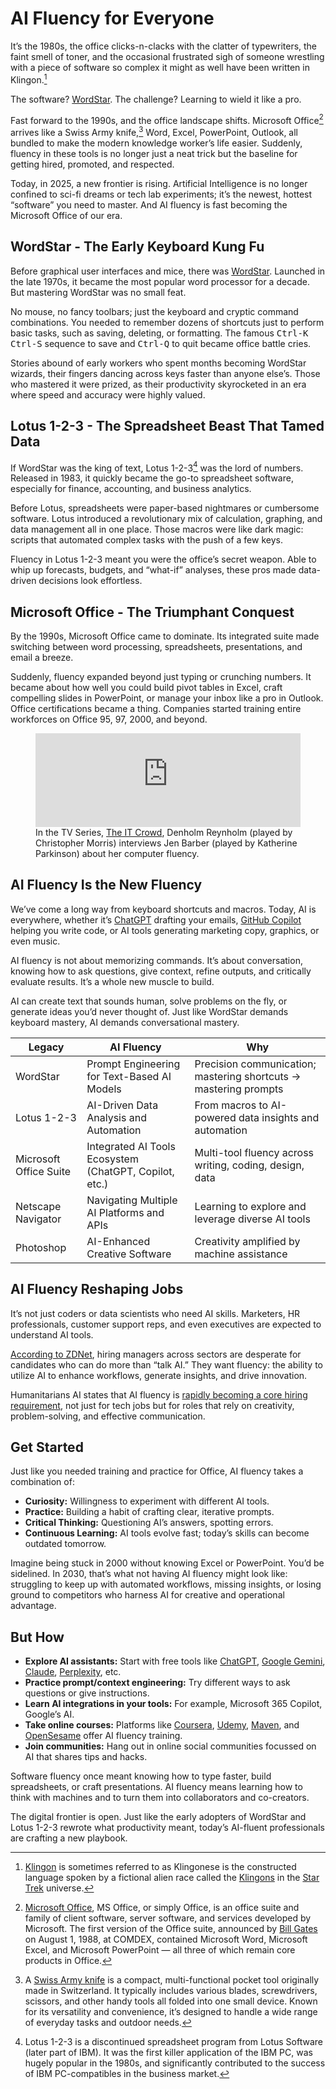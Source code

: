 # AI Fluency for Everyone

It’s the 1980s, the office clicks-n-clacks with the clatter of typewriters, the faint smell of toner, and the occasional frustrated sigh of someone wrestling with a piece of software so complex it might as well have been written in Klingon.[^Klingon]

The software? [WordStar](/2024/wordstar/). The challenge? Learning to wield it like a pro.

Fast forward to the 1990s, and the office landscape shifts. Microsoft Office[^MSOffice] arrives like a Swiss Army knife,[^SwissArmyKnife] Word, Excel, PowerPoint, Outlook, all bundled to make the modern knowledge worker’s life easier. Suddenly, fluency in these tools is no longer just a neat trick but the baseline for getting hired, promoted, and respected.

Today, in 2025, a new frontier is rising. Artificial Intelligence is no longer confined to sci-fi dreams or tech lab experiments; it’s the newest, hottest “software” you need to master. And AI fluency is fast becoming the Microsoft Office of our era.

## WordStar - The Early Keyboard Kung Fu

Before graphical user interfaces and mice, there was [WordStar](/2024/wordstar/). Launched in the late 1970s, it became the most popular word processor for a decade. But mastering WordStar was no small feat.

No mouse, no fancy toolbars; just the keyboard and cryptic command combinations. You needed to remember dozens of shortcuts just to perform basic tasks, such as saving, deleting, or formatting. The famous <kbd>Ctrl-K</kbd> <kbd>Ctrl-S</kbd> sequence to save and <kbd>Ctrl-Q</kbd> to quit became office battle cries.

Stories abound of early workers who spent months becoming WordStar wizards, their fingers dancing across keys faster than anyone else’s. Those who mastered it were prized, as their productivity skyrocketed in an era where speed and accuracy were highly valued.

## Lotus 1-2-3 - The Spreadsheet Beast That Tamed Data

If WordStar was the king of text, Lotus 1-2-3[^Lotus123] was the lord of numbers. Released in 1983, it quickly became the go-to spreadsheet software, especially for finance, accounting, and business analytics.

Before Lotus, spreadsheets were paper-based nightmares or cumbersome software. Lotus introduced a revolutionary mix of calculation, graphing, and data management all in one place. Those macros were like dark magic: scripts that automated complex tasks with the push of a few keys.

Fluency in Lotus 1-2-3 meant you were the office’s secret weapon. Able to whip up forecasts, budgets, and “what-if” analyses, these pros made data-driven decisions look effortless.

## Microsoft Office - The Triumphant Conquest

By the 1990s, Microsoft Office came to dominate. Its integrated suite made switching between word processing, spreadsheets, presentations, and email a breeze.

Suddenly, fluency expanded beyond just typing or crunching numbers. It became about how well you could build pivot tables in Excel, craft compelling slides in PowerPoint, or manage your inbox like a pro in Outlook. Office certifications became a thing. Companies started training entire workforces on Office 95, 97, 2000, and beyond.

<figure>
	<iframe
		width="100%" height="auto"
		src="https://www.youtube.com/embed/iByIUM3q69I?si=duLgSPRdnEHffvX5"
		title="In the TV Series, The IT Crowd, Denholm interviews Jen about her computer fluency."
		frameborder="0" allow="accelerometer; autoplay; clipboard-write; encrypted-media; gyroscope; picture-in-picture; web-share" referrerpolicy="strict-origin-when-cross-origin" allowfullscreen>
	</iframe>
	<figcaption>
		In the TV Series, <a href="https://en.wikipedia.org/wiki/The_IT_Crowd">The IT Crowd</a>, Denholm Reynholm (played by Christopher Morris) interviews Jen Barber (played by Katherine Parkinson) about her computer fluency.
	</figcaption>
</figure>

## AI Fluency Is the New Fluency

We’ve come a long way from keyboard shortcuts and macros. Today, AI is everywhere, whether it’s [ChatGPT](https://chatgpt.com/) drafting your emails, [GitHub Copilot](https://en.wikipedia.org/wiki/GitHub_Copilot) helping you write code, or AI tools generating marketing copy, graphics, or even music.

AI fluency is not about memorizing commands. It’s about conversation, knowing how to ask questions, give context, refine outputs, and critically evaluate results. It’s a whole new muscle to build.

AI can create text that sounds human, solve problems on the fly, or generate ideas you’d never thought of. Just like WordStar demands keyboard mastery, AI demands conversational mastery.

| Legacy | AI Fluency | Why |
|------------------------|------------------------------------------|----------------------------------------------------------|
| WordStar               | Prompt Engineering for Text-Based AI Models | Precision communication; mastering shortcuts → mastering prompts |
| Lotus 1-2-3            | AI-Driven Data Analysis and Automation   | From macros to AI-powered data insights and automation   |
| Microsoft Office Suite | Integrated AI Tools Ecosystem (ChatGPT, Copilot, etc.) | Multi-tool fluency across writing, coding, design, data  |
| Netscape Navigator     | Navigating Multiple AI Platforms and APIs | Learning to explore and leverage diverse AI tools        |
| Photoshop | AI-Enhanced Creative Software           | Creativity amplified by machine assistance                |

## AI Fluency Reshaping Jobs

It’s not just coders or data scientists who need AI skills. Marketers, HR professionals, customer support reps, and even executives are expected to understand AI tools.

[According to ZDNet](https://www.zdnet.com/article/employers-want-workers-with-ai-skills-but-what-exactly-does-that-mean/), hiring managers across sectors are desperate for candidates who can do more than “talk AI.” They want fluency: the ability to utilize AI to enhance workflows, generate insights, and drive innovation.

Humanitarians AI states that AI fluency is [rapidly becoming a core hiring requirement](https://www.linkedin.com/pulse/rise-ai-fluency-core-hiring-requirement-humanitarians-ai-ydqje/), not just for tech jobs but for roles that rely on creativity, problem-solving, and effective communication.

## Get Started

Just like you needed training and practice for Office, AI fluency takes a combination of:

- **Curiosity:** Willingness to experiment with different AI tools.
- **Practice:** Building a habit of crafting clear, iterative prompts.
- **Critical Thinking:** Questioning AI’s answers, spotting errors.
- **Continuous Learning:** AI tools evolve fast; today’s skills can become outdated tomorrow.

Imagine being stuck in 2000 without knowing Excel or PowerPoint. You’d be sidelined. In 2030, that’s what not having AI fluency might look like: struggling to keep up with automated workflows, missing insights, or losing ground to competitors who harness AI for creative and operational advantage.

## But How

- **Explore AI assistants:** Start with free tools like [ChatGPT](https://chatgpt.com), [Google Gemini](https://gemini.google.com), [Claude](https://claude.ai), [Perplexity](https://www.perplexity.ai), etc.
- **Practice prompt/context engineering:** Try different ways to ask questions or give instructions.
- **Learn AI integrations in your tools:** For example, Microsoft 365 Copilot, Google’s AI.
- **Take online courses:** Platforms like [Coursera](https://www.coursera.org), [Udemy](https://www.udemy.com), [Maven](https://maven.com), and [OpenSesame](https://www.opensesame.com) offer AI fluency training.
- **Join communities:** Hang out in online social communities focussed on AI that shares tips and hacks.

Software fluency once meant knowing how to type faster, build spreadsheets, or craft presentations. AI fluency means learning how to think with machines and to turn them into collaborators and co-creators.

The digital frontier is open. Just like the early adopters of WordStar and Lotus 1-2-3 rewrote what productivity meant, today’s AI-fluent professionals are crafting a new playbook.


[^Klingon]: [Klingon](https://en.wikipedia.org/wiki/Klingon_language) is sometimes referred to as Klingonese is the constructed language spoken by a fictional alien race called the [Klingons](https://en.wikipedia.org/wiki/Klingon) in the [Star Trek](https://en.wikipedia.org/wiki/Star_Trek) universe.

[^MSOffice]: [Microsoft Office](https://en.wikipedia.org/wiki/Microsoft_Office), MS Office, or simply Office, is an office suite and family of client software, server software, and services developed by Microsoft. The first version of the Office suite, announced by [Bill Gates](https://en.wikipedia.org/wiki/Bill_Gates) on August 1, 1988, at COMDEX, contained Microsoft Word, Microsoft Excel, and Microsoft PowerPoint — all three of which remain core products in Office.

[^SwissArmyKnife]: A [Swiss Army knife](https://en.wikipedia.org/wiki/Swiss_Army_knife) is a compact, multi-functional pocket tool originally made in Switzerland. It typically includes various blades, screwdrivers, scissors, and other handy tools all folded into one small device. Known for its versatility and convenience, it’s designed to handle a wide range of everyday tasks and outdoor needs.

[^Lotus123]: Lotus 1-2-3 is a discontinued spreadsheet program from Lotus Software (later part of IBM). It was the first killer application of the IBM PC, was hugely popular in the 1980s, and significantly contributed to the success of IBM PC-compatibles in the business market.